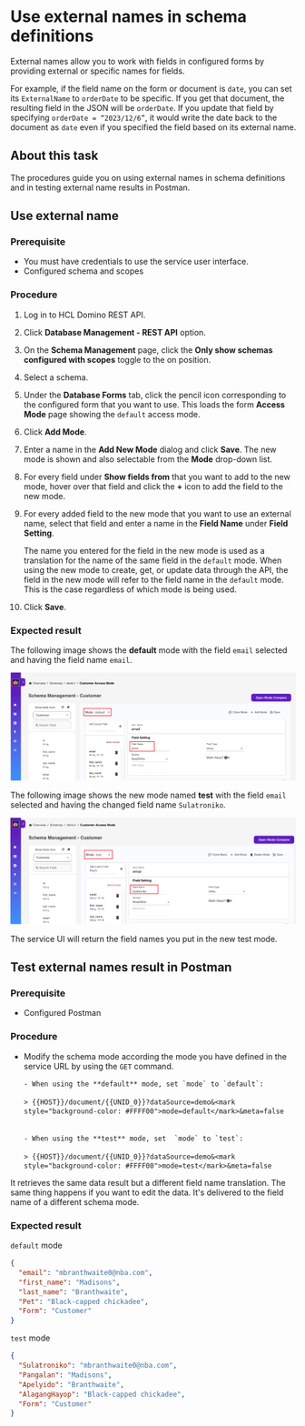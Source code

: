 # Use external names in schema definitions

<!--External names enable you to specify the names of the matching configured forms used in the Domino REST API service URL. **Customer** is one of the configured forms that can deliver the same data using multiple cases from different clients and schemas. Data is sent and received using the `default` mode if no schema mode is identified.-->

External names allow you to work with fields in configured forms by providing external or specific names for fields. 

For example, if the field name on the form or document is `date`, you can set its `ExternalName` to `orderDate` to be specific. If you get that document, the resulting field in the JSON will be `orderDate`. If you update that field by specifying `orderDate = “2023/12/6”`, it would write the date back to the document as `date` even if you specified the field based on its external name.  

## About this task

The procedures guide you on using external names in schema definitions and in testing external name results in Postman.

## Use external name

### Prerequisite

- You must have credentials to use the service user interface.
- Configured schema and scopes

### Procedure

1. Log in to HCL Domino REST API.
2. Click **Database Management - REST API** option.
3. On the **Schema Management** page, click the **Only show schemas configured with scopes** toggle to the on position. 
4. Select a schema.
5. Under the **Database Forms** tab, click the pencil icon corresponding to the configured form that you want to use. This loads the form **Access Mode** page showing the `default` access mode.
6. Click **Add Mode**. 
7. Enter a name in the **Add New Mode** dialog and click **Save**. The new mode is shown and also selectable from the **Mode** drop-down list. 
8. For every field under **Show fields from** that you want to add to the new mode, hover over that field and click the **+** icon to add the field to the new mode.
9. For every added field to the new mode that you want to use an external name, select that field and enter a name in the **Field Name** under **Field Setting**. 

      The name you entered for the field in the new mode is used as a translation for the name of the same field in the `default` mode. When using the new mode to create, get, or update data through the API, the field in the new mode will refer to the field name in the `default` mode. This is the case regardless of which mode is being used.

10. Click **Save**. 


<!--7. Enter the new mode name (i.e. test) and click **_Save_**. The new mode will be available. The customer fields can be seen in the left pane.

      The new mode will be added on the schema **Mode** dropdown menu. Click the dropdown menu to see the schema modes.

8. Hover over the available field name and click "+" to add the field to your newly created mode.

      This customer field on the left pane came from the schema **default** mode. You can include these fields in your newly created mode. You can modify the field name from the schema **default** mode and use it as your field name in the new mode.

9. The field name added is available on the right pane. Modify the name displayed in the `Field Name` field (i.e., email, `field name`= Sulatroniko).

      
      The field name you change will be used as the translation for the **default** field name on the mode you created. When using this new schema mode to create, get, or update data through API, this field will refer to the default customer field name. This is the case regardless of which mode is being used.

10. Click **Save**. You can add more fields to your new mode using the fields in the **default** mode.-->

### Expected result

The following image shows the **default** mode with the field `email` selected and having the field name `email`. 

![Default External Name](../../assets/images/SchemaExternalname1.png)

The following image shows the new mode named **test** with the field `email` selected and having the changed field name `Sulatroniko`.

![test External Name](../../assets/images/SchemaExternalname2.png)

The service UI will return the field names you put in the new test mode.

## Test external names result in Postman

### Prerequisite

- Configured Postman

### Procedure

- Modify the schema mode according the mode you have defined in the service URL by using the `GET` command.

      - When using the **default** mode, set `mode` to `default`:

      > {{HOST}}/document/{{UNID_0}}?dataSource=demo&<mark style="background-color: #FFFF00">mode=default</mark>&meta=false
            

      - When using the **test** mode, set  `mode` to `test`:

      > {{HOST}}/document/{{UNID_0}}?dataSource=demo&<mark style="background-color: #FFFF00">mode=test</mark>&meta=false

It retrieves the same data result but a different field name translation. The same thing happens if you want to edit the data. It's delivered to the field name of a different schema mode.

### Expected result

`default` mode

```json
{
  "email": "mbranthwaite0@nba.com",
  "first_name": "Madisons",
  "last_name": "Branthwaite",
  "Pet": "Black-capped chickadee",
  "Form": "Customer"
}
```

`test` mode

```json
{
  "Sulatroniko": "mbranthwaite0@nba.com",
  "Pangalan": "Madisons",
  "Apelyido": "Branthwaite",
  "AlagangHayop": "Black-capped chickadee",
  "Form": "Customer"
}
```
